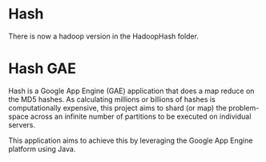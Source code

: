 Hash
====
There is now a hadoop version in the HadoopHash folder.

Hash GAE
===
Hash is a Google App Engine (GAE) application that does a map reduce on the MD5 hashes. As calculating millions or billions of hashes is computationally expensive, this project aims to shard (or map) the problem-space across an infinite number of partitions to be executed on individual servers.

This application aims to achieve this by leveraging the Google App Engine platform using Java.
